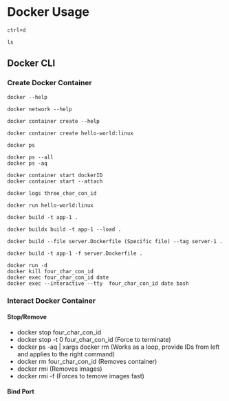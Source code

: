 # Docker Usage
``` shell title="exit the shell"
ctrl+d
```

``` shell title="list directory"
ls
```
  
## Docker CLI

### Create Docker Container
``` shell
docker --help
```

``` shell
docker network --help
```

``` shell
docker container create --help
```

``` shell title="Create new container"
docker container create hello-world:linux 
```

``` shell title="Shows the actively running containers"
docker ps
```

``` shell title="Shows the actively running containers"
docker ps --all
docker ps -aq
```

``` shell title="Starts the container"
docker container start dockerID
docker container start --attach
```

``` shell 
docker logs three_char_con_id
```

``` shell title="docker run = create, start and docker"
docker run hello-world:linux
```

``` shell title="t: the tag insead of ID and .:  the path of all images to include"
docker build -t app-1 . 
```

``` shell title="buildx: Uses BuildKit"
docker buildx build -t app-1 --load .
```

``` shell title="use specific file"
docker build --file server.Dockerfile (Specific file) --tag server-1 .
```

``` shell title="Specific file"
docker build -t app-1 -f server.Dockerfile .
```

``` shell title="run"
docker run -d 
docker kill four_char_con_id
docker exec four_char_con_id date
docker exec --interactive --tty  four_char_con_id date bash
```

### Interact Docker Container
#### Stop/Remove
- docker stop four_char_con_id
- docker stop -t 0 four_char_con_id (Force to terminate)
- docker ps -aq | xargs docker rm (Works as a loop, provide IDs from left and applies to the right command)
- docker rm four_char_con_id (Removes container)
- docker rmi (Removes images)
- docker rmi -f (Forces to temove images fast)
  
#### Bind Port
